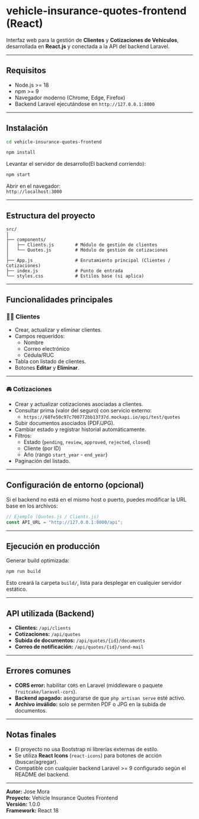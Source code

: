# vehicle-insurance-quotes-frontend (React)

Interfaz web para la gestión de **Clientes** y **Cotizaciones de Vehículos**, desarrollada en **React.js** y conectada a la API del backend Laravel.

---

## Requisitos

- Node.js >= 18
- npm >= 9
- Navegador moderno (Chrome, Edge, Firefox)
- Backend Laravel ejecutándose en `http://127.0.0.1:8000`

---

## Instalación

```bash
cd vehicle-insurance-quotes-frontend

npm install
```

Levantar el servidor de desarrollo(El backend corriendo):

```bash
npm start
```

Abrir en el navegador:  
 `http://localhost:3000`

---

## Estructura del proyecto

```
src/
│
├── components/
│   ├── Clients.js        # Módulo de gestión de clientes
│   └── Quotes.js         # Módulo de gestión de cotizaciones
│
├── App.js                # Enrutamiento principal (Clientes / Cotizaciones)
├── index.js              # Punto de entrada
└── styles.css            # Estilos base (si aplica)
```

---

## Funcionalidades principales

### 🧍‍♂️ Clientes

- Crear, actualizar y eliminar clientes.
- Campos requeridos:
  - Nombre
  - Correo electrónico
  - Cédula/RUC
- Tabla con listado de clientes.
- Botones **Editar** y **Eliminar**.

---

### 🚘 Cotizaciones

- Crear y actualizar cotizaciones asociadas a clientes.
- Consultar prima (valor del seguro) con servicio externo:
  - `https://68fe50c97c700772bb13737d.mockapi.io/api/test/quotes`
- Subir documentos asociados (PDF/JPG).
- Cambiar estado y registrar historial automáticamente.
- Filtros:
  - Estado (`pending`, `review`, `approved`, `rejected`, `closed`)
  - Cliente (por ID)
  - Año (rango `start_year` - `end_year`)
- Paginación del listado.

---

## Configuración de entorno (opcional)

Si el backend no está en el mismo host o puerto, puedes modificar la URL base en los archivos:

```js
// Ejemplo (Quotes.js / Clients.js)
const API_URL = "http://127.0.0.1:8000/api";
```

---

## Ejecución en producción

Generar build optimizada:

```bash
npm run build
```

Esto creará la carpeta `build/`, lista para desplegar en cualquier servidor estático.

---

## API utilizada (Backend)

- **Clientes:** `/api/clients`
- **Cotizaciones:** `/api/quotes`
- **Subida de documentos:** `/api/quotes/{id}/documents`
- **Correo de notificación:** `/api/quotes/{id}/send-mail`

---

## Errores comunes

- **CORS error:** habilitar `CORS` en Laravel (middleware o paquete `fruitcake/laravel-cors`).
- **Backend apagado:** asegurarse de que `php artisan serve` esté activo.
- **Archivo inválido:** solo se permiten PDF o JPG en la subida de documentos.

---

## Notas finales

- El proyecto no usa Bootstrap ni librerías externas de estilo.
- Se utiliza **React Icons** (`react-icons`) para botones de acción (buscar/agregar).
- Compatible con cualquier backend Laravel >= 9 configurado según el README del backend.

---


**Autor:** Jose Mora  
**Proyecto:** Vehicle Insurance Quotes Frontend  
**Versión:** 1.0.0  
**Framework:** React 18
